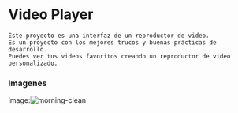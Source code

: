 # Video Player

    Este proyecto es una interfaz de un reproductor de video.
    Es un proyecto con los mejores trucos y buenas prácticas de desarrollo.
    Puedes ver tus videos favoritos creando un reproductor de video personalizado.


### Imagenes

Image:![morning-clean](https://github.com/user-attachments/assets/d43ab4cd-4a2c-45fd-bbec-01be7a11c9fe)
